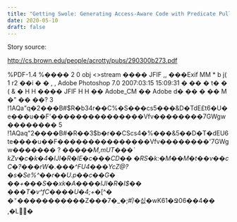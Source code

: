 ```yaml
---
title: "Getting Swole: Generating Access-Aware Code with Predicate Pullups [pdf]" 
date: 2020-05-10 
draft: false 
---
```


Story source:

http://cs.brown.edu/people/acrotty/pubs/290300b273.pdf


%PDF-1.4 %���� 2 0 obj <>stream ���� JFIF ,, ���Exif MM * b j( 1 r2 ��i � � ,
, Adobe Photoshop 7.0 2007:03:15 15:09:31 � �� � t� � ( & � H H ���� JFIF H H
�� Adobe_CM �� Adobe d� �� �  �� M �" �� ��? 3
!1AQa"q�2���B#$R�b34r��C%�S���cs5���&D�TdE£t6�U�e���u��F'���������������Vfv��������7GWgw��������
5
!1AQaq"2����B#�R��3$b�r��CScs4�%���&5��D�T�dEU6te����u��F���������������Vfv��������'7GWgw�������
? �*����M,mUT���` kZѵ�c�k�4�IJI$�R�IE�c
���CD��~�RS$�k:�M��M�t��v��cC�?���rW�.���^FU4���YcZ@?�s�Se%^��r��U.p��c��G�
��+���S��xk�A���$�IJI$�R�I$�� ���T�v^fC����U�4;+*�[^�
�꭛��������͏���Z���7�_�;#/ͬ�싮�wK61�Ջ06��4�� ,�L�ِ�

